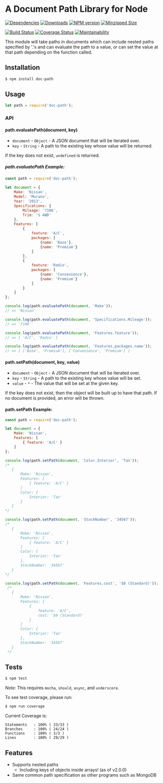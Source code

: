 # A Document Path Library for Node

[![Dependencies](https://img.shields.io/david/mrodrig/doc-path.svg)](https://www.npmjs.org/package/doc-path)
[![Downloads](http://img.shields.io/npm/dm/doc-path.svg)](https://www.npmjs.org/package/doc-path)
[![NPM version](https://img.shields.io/npm/v/doc-path.svg)](https://www.npmjs.org/package/doc-path)
[![Minzipped Size](https://flat.badgen.net/bundlephobia/minzip/doc-path)](https://bundlephobia.com/result?p=doc-path)

[![Build Status](https://travis-ci.org/mrodrig/doc-path.svg?branch=master)](https://travis-ci.org/mrodrig/doc-path)
[![Coverage Status](https://coveralls.io/repos/github/mrodrig/doc-path/badge.svg?branch=stable)](https://coveralls.io/github/mrodrig/doc-path?branch=stable)
[![Maintainability](https://api.codeclimate.com/v1/badges/8d357f67aa5aaf8d727e/maintainability)](https://codeclimate.com/github/mrodrig/doc-path/maintainability)

This module will take paths in documents which can include nested paths specified by '.'s and can evaluate the path
to a value, or can set the value at that path depending on the function called.

## Installation

```bash
$ npm install doc-path
```

## Usage

```javascript
let path = require('doc-path');
```

### API

#### path.evaluatePath(document, key)

* `document` - `Object` - A JSON document that will be iterated over.
* `key` - `String` - A path to the existing key whose value will be returned.

If the key does not exist, `undefined` is returned.

##### path.evaluatePath Example:

```javascript
const path = require('doc-path');

let document = {
    Make: 'Nissan',
    Model: 'Murano',
    Year: '2013',
    Specifications: {
        Mileage: '7106',
        Trim: 'S AWD'
    },
    Features: [
		{
		    feature: 'A/C',
			packages: [
				{name: 'Base'},
				{name: 'Premium'}
			]
		},
		{
		    feature: 'Radio',
			packages: [
				{name: 'Convenience'},
				{name: 'Premium'}
			]
		}
	]
};

console.log(path.evaluatePath(document, 'Make'));
// => 'Nissan'

console.log(path.evaluatePath(document, 'Specifications.Mileage'));
// => '7106'

console.log(path.evaluatePath(document, 'Features.feature'));
// => [ 'A/C', 'Radio' ]

console.log(path.evaluatePath(document, 'Features.packages.name'));
// => [ ['Base', 'Premium'], ['Convenience', 'Premium'] ]
```

#### path.setPath(document, key, value)

* `document` - `Object` - A JSON document that will be iterated over.
* `key` - `String` - A path to the existing key whose value will be set.
* `value` - `*` - The value that will be set at the given key.

If the key does not exist, then the object will be built up to have that path.
If no document is provided, an error will be thrown.

#### path.setPath Example:

 ```javascript
 const path = require('doc-path');

 let document = {
     Make: 'Nissan',
     Features: [
         { feature: 'A/C' }
     ]
 };

 console.log(path.setPath(document, 'Color.Interior', 'Tan'));
 /*
	{ 
		Make: 'Nissan',
		Features: [
			{ feature: 'A/C' }
		]
		Color: { 
			Interior: 'Tan'
		}
	}
 */

 console.log(path.setPath(document, 'StockNumber', '34567'));
 /*
	{ 
		Make: 'Nissan',
		Features: [
			{ feature: 'A/C' }
		]
		Color: { 
			Interior: 'Tan'
		},
		StockNumber: '34567'
	}
 */
 
 console.log(path.setPath(document, 'Features.cost', '$0 (Standard)'));
  /*
 	{ 
		Make: 'Nissan',
		Features: [
			{
				feature: 'A/C',
				cost: '$0 (Standard)'
			}
		]
		Color: { 
			Interior: 'Tan'
		},
		StockNumber: '34567'
 	}
  */
 ```

## Tests

```bash
$ npm test
```

_Note_: This requires `mocha`, `should`, `async`, and `underscore`.

To see test coverage, please run:
```bash
$ npm run coverage
```

Current Coverage is:
```
Statements   : 100% ( 33/33 )
Branches     : 100% ( 24/24 )
Functions    : 100% ( 3/3 )
Lines        : 100% ( 29/29 )
```

## Features

- Supports nested paths
  - Including keys of objects inside arrays! (as of v2.0.0)
- Same common path specification as other programs such as MongoDB
